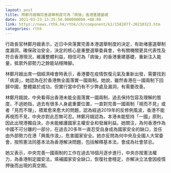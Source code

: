 ```yaml
---
layout: post
title: 林鄭月娥稱完善選舉制度可為「病後」香港重建基礎
date: 2021-03-23 13:35:50.000000000 +08:00
link: https://news.rthk.hk/rthk/ch/component/k2/1582077-20210323.htm
categories: rthk
---
```


行政長官林鄭月娥表示，近日中央落實完善本港選舉制度的決定，有助堵塞選舉制度漏洞，確保政治安全，決定的核心是重整選舉委員會，令有關機關更具代表性及符合香港現況，維護整體利益，相信可為「病後」的香港重建基礎，重新注入能量，抵禦外部勢力之餘能站穩陣腳。

林鄭月娥出席一個經濟峰會時表示，香港要在疫情恢復元氣及重新出發，需要找到「病源」，她認為在於香港無全面落實一國兩制。她說，雖然香港在一國兩制下回歸中國，整體屬於成功，但實行當中仍有不少弊處及漏洞，有需要改善。

林鄭月娥說，中央看得出香港未能全面落實一國兩制，過去保持包容及理解的態度，不過她指，過去有很多人身處重要位置，一直對完善一國兩制「視而不見」或者「見而不理」，積累愈來愈大的問題，認為經過2019年的反修例風波，香港不能再視而不見，中央亦對此忍無可忍。林鄭月娥認為，本港未能堅持「一國」原則，因此出現港獨自決，亦未能維護國家主權安全和發展利益。她關注，為何香港作為中國不可分離的一部分，在過去20多年一直忍受自身成為國家安全的缺口，並任由外部勢力在港「興風作浪」，危害國家安全。她亦反問為何中央及全國人大常委會，按照憲法同基本法為香港解決問題，包括解釋基本法，會成為社會禁忌。

她又表示，中央完善一國兩制的工作在過去18個月逐步進行，中央亦按憲法權力，為香港制定國安法，填補國家安全缺口，恢復社會穩定，亦解決立法會因疫情押後而出現的真空期。
